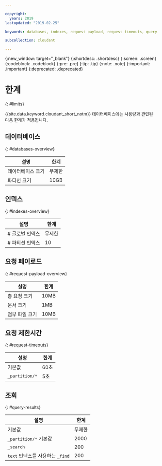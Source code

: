 ```yaml
---

copyright:
  years: 2019
lastupdated: "2019-02-25"

keywords: databases, indexes, request payload, request timeouts, query

subcollection: cloudant

---
```


{:new_window: target="_blank"}
{:shortdesc: .shortdesc}
{:screen: .screen}
{:codeblock: .codeblock}
{:pre: .pre}
{:tip: .tip}
{:note: .note}
{:important: .important}
{:deprecated: .deprecated}

<!-- Acrolinx: 2019-01-11 -->

# 한계
{: #limits}

{{site.data.keyword.cloudant_short_notm}} 데이터베이스에는 사용량과 관련된 다음 한계가 적용됩니다.

## 데이터베이스
{: #databases-overview}

|설명|한계|
|--|--|
|데이터베이스 크기|무제한|
|파티션 크기|10GB|


## 인덱스
{: #indexes-overview}

|설명|한계|
|--|--|
|# 글로벌 인덱스|무제한|
|# 파티션 인덱스|10|

## 요청 페이로드
{: #request-payload-overview}

|설명|한계|
|--|--|
|총 요청 크기| 10MB|
|문서 크기|1MB|
|첨부 파일 크기| 10MB|

## 요청 제한시간
{: #request-timeouts}

|설명|한계|
|--|--|
|기본값|60초|
|`_partition/*` |5초|


## 조회
{: #query-results}

|설명|한계|
|--|--|
|기본값|무제한|
|`_partition/*` 기본값|2000|
|`_search`|200|
|`text` 인덱스를 사용하는 `_find`|200|
